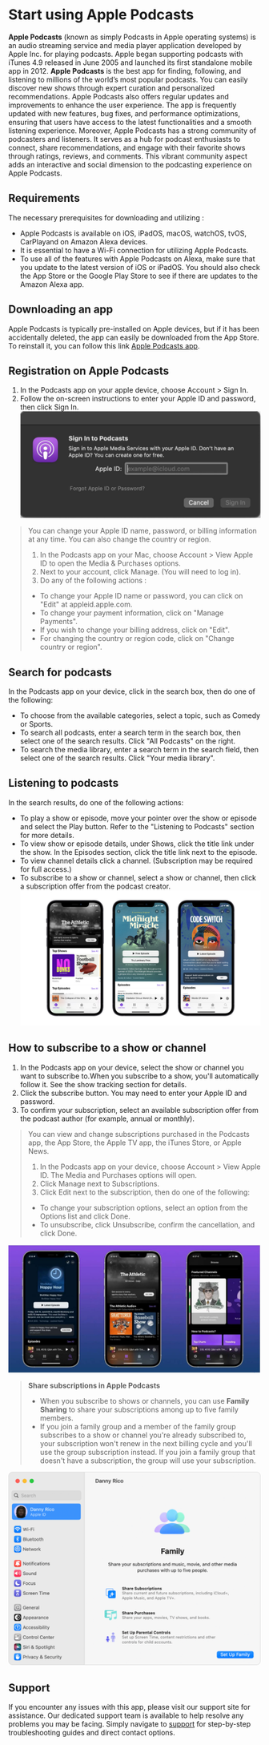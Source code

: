 # Start using **Apple Podcasts**

**Apple Podcasts** (known as simply Podcasts in Apple operating systems) is an audio streaming service and media player application developed by Apple Inc. for playing podcasts. Apple began supporting podcasts with iTunes 4.9 released in June 2005 and launched its first standalone mobile app in 2012. **Apple Podcasts** is the best app for finding, following, and listening to millions of the world’s most popular podcasts. You can easily discover new shows through expert curation and personalized recommendations. Apple Podcasts also offers regular updates and improvements to enhance the user experience. The app is frequently updated with new features, bug fixes, and performance optimizations, ensuring that users have access to the latest functionalities and a smooth listening experience. Moreover, Apple Podcasts has a strong community of podcasters and listeners. It serves as a hub for podcast enthusiasts to connect, share recommendations, and engage with their favorite shows through ratings, reviews, and comments. This vibrant community aspect adds an interactive and social dimension to the podcasting experience on Apple Podcasts.
## Requirements

The necessary prerequisites for downloading and utilizing :
+ Apple Podcasts is available on iOS, iPadOS, macOS, watchOS, tvOS, CarPlayand on Amazon Alexa devices.
+ It is essential to have a Wi-Fi connection for utilizing Apple Podcasts.
+ To use all of the features with Apple Podcasts on Alexa, make sure that you update to the latest version of iOS or iPadOS. You should also check the App Store or the Google Play Store to see if there are updates to the Amazon Alexa app.

## Downloading an app
Apple Podcasts is typically pre-installed on Apple devices, but if it has been accidentally deleted, the app can easily be downloaded from the App Store. To reinstall it, you can follow this link [Apple Podcasts app](https://apps.apple.com/ua/app/%D0%BF%D0%BE%D0%B4%D0%BA%D0%B0%D1%81%D1%82%D0%B8/id525463029?l=uk).

## Registration on Apple Podcasts

1. In the Podcasts app on your apple device, choose Account > Sign In.
2. Follow the on-screen instructions to enter your Apple ID and password, then click Sign In. ![](photo.jpeg)

> You can change your Apple ID name, password, or billing information at any time. You can also change the country or region.
> 1. In the Podcasts app on your Mac, choose Account > View Apple ID to open the Media & Purchases options.
> 2. Next to your account, click Manage. (You will need to log in).
> 3. Do any of the following actions :
>+ To change your Apple ID name or password, you can click on "Edit" at appleid.apple.com.
>+ To change your payment information, click on "Manage Payments".
>+ If you wish to change your billing address, click on "Edit".
>+ For changing the country or region code, click on "Change country or region".
## Search for podcasts
In the Podcasts app on your device, click in the search box, then do one of the following:
+ To choose from the available categories, select a topic, such as Comedy or Sports.
+ To search all podcasts, enter a search term in the search box, then select one of the search results. Click "All Podcasts" on the right.
+ To search the media library, enter a search term in the search field, then select one of the search results. Click "Your media library".
## Listening to podcasts
In the search results, do one of the following actions:
+ To play a show or episode, move your pointer over the show or episode and select the Play button. Refer to the "Listening to Podcasts" section for more details.
+ To view show or episode details, under Shows, click the title link under the show. In the Episodes section, click the title link next to the episode.
+ To view channel details click a channel. (Subscription may be required for full access.)
+ To subscribe to a show or channel, select a show or channel, then click a subscription offer from the podcast creator. ![](podcasts.jpg)
## How to subscribe to a show or channel
1. In the Podcasts app on your device, select the show or channel you want to subscribe to.When you subscribe to a show, you'll automatically follow it. See the show tracking section for details.
2. Click the subscribe button. You may need to enter your Apple ID and password. 
3. To confirm your subscription, select an available subscription offer from the podcast author (for example, annual or monthly).
> You can view and change subscriptions purchased in the Podcasts app, the App Store, the Apple TV app, the iTunes Store, or Apple News.
>1. In the Podcasts app on your device, choose Account > View Apple ID. The Media and Purchases options will open.
>2. Click Manage next to Subscriptions.
>3. Click Edit next to the subscription, then do one of the following:
>+ To change your subscription options, select an option from the Options list and click Done.
>+ To unsubscribe, click Unsubscribe, confirm the cancellation, and click Done. 

![](podcasts_2.jpg)
> **Share subscriptions in Apple Podcasts**
> + When you subscribe to shows or channels, you can use **Family Sharing** to share your subscriptions among up to five family members.
>+ If you join a family group and a member of the family group subscribes to a show or channel you're already subscribed to, your subscription won't renew in the next billing cycle and you'll use the group subscription instead. If you join a family group that doesn't have a subscription, the group will use your subscription.

![](family.png)

## Support
If you encounter any issues with this app, please visit our support site for assistance. Our dedicated support team is available to help resolve any problems you may be facing. Simply navigate to [support](https://support.apple.com/apps) for step-by-step troubleshooting guides and direct contact options.
